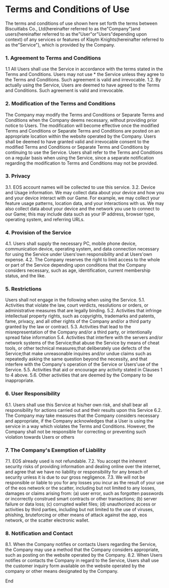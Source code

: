 # Terms and Conditions of Use
The terms and conditions of use shown here set forth the terms between Biscuitlabs Co., Ltd(hereinafter referred to as the"Company")and users(hereinafter referred to as the"User"or"Users"depending upon context) of any services or features of Klaytn Knights(hereinafter referred to as the"Service"), which is provided by the Company.

### 1. Agreement to Terms and Conditions
1.1 All Users shall use the Service in accordance with the terms stated in the Terms and Conditions. Users may not use * the Service unless they agree to the Terms and Conditions. Such agreement is valid and irrevocable.
1.2. By actually using the Service, Users are deemed to have agreed to the Terms and Conditions. Such agreement is valid and irrevocable.

### 2. Modification of the Terms and Conditions
The Company may modify the Terms and Conditions or Separate Terms and Conditions when the Company deems necessary, without providing prior notice to Users. The modification will become effective once the modified Terms and Conditions or Separate Terms and Conditions are posted on an appropriate location within the website operated by the Company. Users shall be deemed to have granted valid and irrevocable consent to the modified Terms and Conditions or Separate Terms and Conditions by continuing to use the Service. Users shall refer to the Terms and Conditions on a regular basis when using the Service, since a separate notification regarding the modification to Terms and Conditions may not be provided.

### 3. Privacy
3.1. EOS account names will be collected to use this service.
3.2. Device and Usage information. We may collect data about your device and how you and your device interact with our Game. For example, we may collect your feature usage patterns, location data, and your interactions with us. We may also collect data about your device and the network you use to connect to our Game; this may include data such as your IP address, browser type, operating system, and referring URLs.

### 4. Provision of the Service
4.1. Users shall supply the necessary PC, mobile phone device, communication device, operating system, and data connection necessary for using the Service under Users'own responsibility and at Users'own expense.
4.2. The Company reserves the right to limit access to the whole or part of the Service depending upon conditions that the Company considers necessary, such as age, identification, current membership status, and the like.

### 5. Restrictions
Users shall not engage in the following when using the Service.
5.1. Activities that violate the law, court verdicts, resolutions or orders, or administrative measures that are legally binding.
5.2.  Activities that infringe intellectual property rights, such as copyrights, trademarks and patents, fame, privacy, and all other rights of the Company and/or a third party granted by the law or contract.
5.3. Activities that lead to the misrepresentation of the Company and/or a third party, or intentionally spread false information
5.4.  Activities that interfere with the servers and/or network systems of the Service;that abuse the Service by means of cheat tools, or other technical measures;that deliberately use defects of the Service;that make unreasonable inquires and/or undue claims such as repeatedly asking the same question beyond the necessity, and that interfere with the Company's operation of the Service or Users'use of the Service.
5.5. Activities that aid or encourage any activity stated in Clauses 1 to 4 above.
5.6. Other activities that are deemed by the Company to be inappropriate.

### 6. User Responsibility
6.1. Users shall use this Service at his/her own risk, and shall bear all responsibility for actions carried out and their results upon this Service
6.2. The Company may take measures that the Company considers necessary and appropriate, if the Company acknowledges that a User is using the service in a way which violates the Terms and Conditions. However, the Company shall not be responsible for correcting or preventing such violation towards Users or others

### 7. The Company's Exemption of Liability
7.1. EOS already used is not refundable.
7.2. You accept the inherent security risks of providing information and dealing online over the internet, and agree that we have no liability or responsibility for any breach of security unless it is due to our gross negligence.
7.3. We will not be responsible or liable to you for any losses you incur as the result of your use of the eos network or the scatter, including but not limited to any losses, damages or claims arising from: (a) user error, such as forgotten passwords or incorrectly construed smart contracts or other transactions; (b) server failure or data loss; (c) corrupted wallet files; (d) unauthorized access or activities by third parties, including but not limited to the use of viruses, phishing, bruteforcing or other means of attack against the app, eos network, or the scatter electronic wallet.

### 8. Notification and Contact
8.1. When the Company notifies or contacts Users regarding the Service, the Company may use a method that the Company considers appropriate, such as posting on the website operated by the Company.
8.2. When Users notifies or contacts the Company in regard to the Service, Users shall use the customer inquiry form available on the website operated by the company or other means designated by the Company.


End